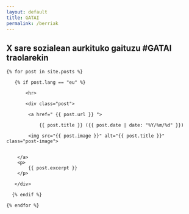 ```yaml
---
layout: default
title: GATAI
permalink: /berriak
---
```


<h2 class="project-tagline">X sare sozialean aurkituko gaituzu #GATAI traolarekin</h2>

<div class="posts-list">

    {% for post in site.posts %}

       {% if post.lang == "eu" %}

           <hr>

    	   <div class="post">

    	   	<a href=" {{ post.url }} ">

		        {{ post.title }} ({{ post.date | date: "%Y/%m/%d" }})
	      
			<img src="{{ post.image }}" alt="{{ post.title }}" class="post-image">


	  	</a>
	  	<p>
			{{ post.excerpt }}
	  	</p>

	   </div>

      {% endif %}

    {% endfor %}

</div>
